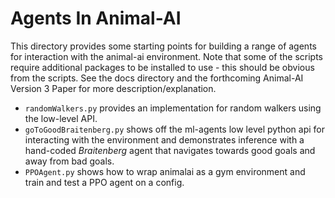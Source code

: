 # Agents In Animal-AI

This directory provides some starting points for building a range of agents for interaction with the animal-ai environment. Note that some of the  scripts require additional packages to be installed to use - this should be obvious from the scripts. See the docs directory and the forthcoming Animal-AI Version 3 Paper for more description/explanation.

- `randomWalkers.py` provides an implementation for random walkers using the low-level API.
- `goToGoodBraitenberg.py` shows off the ml-agents low level python api for interacting with the environment and demonstrates inference with a hand-coded *Braitenberg* agent that navigates towards good goals and away from bad goals.
- `PPOAgent.py` shows how to wrap animalai as a gym environment and train and test a PPO agent on a config.
